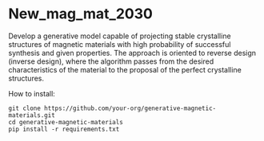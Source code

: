 # New_mag_mat_2030

Develop a generative model capable of projecting stable crystalline structures of magnetic materials with high probability of successful synthesis and given properties. The approach is oriented to reverse design (inverse design), where the algorithm passes from the desired characteristics of the material to the proposal of the perfect crystalline structures.

How to install:
```
git clone https://github.com/your-org/generative-magnetic-materials.git
cd generative-magnetic-materials
pip install -r requirements.txt
```